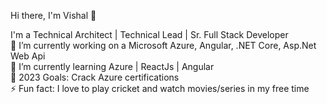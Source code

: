Hi there, I'm Vishal 👋

I'm a Technical Architect | Technical Lead | Sr. Full Stack Developer <br/>
🔭 I’m currently working on a Microsoft Azure, Angular, .NET Core, Asp.Net Web Api <br/>
🌱 I’m currently learning Azure | ReactJs | Angular <br/>
🥅 2023 Goals: Crack Azure certifications <br/>
⚡ Fun fact: I love to play cricket and watch movies/series in my free time <br/>

